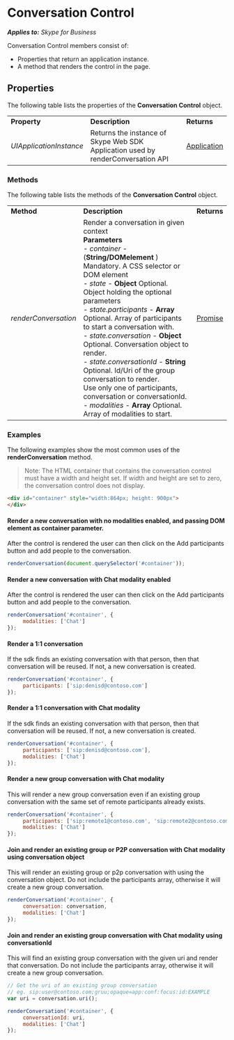 
# Conversation Control

 _**Applies to:** Skype for Business_

Conversation Control members consist of: 

- Properties that return an application instance. 
- A method that renders the control in the page.

## Properties

The following table lists the properties of the  **Conversation Control** object.


||||
|:-----|:-----|:-----|
|**Property**|**Description**|**Returns**|
| _UIApplicationInstance_|Returns the instance of Skype Web SDK Application used by renderConversation API|[Application]( http://officedev.github.io/skype-docs/Skype/WebSDK/model/api/interfaces/jcafe.application.html)|

### Methods

The following table lists the methods of the  **Conversation Control** object.


||||
|:-----|:-----|:-----|
|**Method**|**Description**|**Returns**|
| _renderConversation_|Render a conversation in given context <br/>  **Parameters** <br/> - _container_  - (**String/DOMelement** ) Mandatory. A CSS selector or DOM element <br />- _state_  - **Object**  Optional. Object holding the optional parameters<br />- _state.participants_  - **Array**  Optional. Array of participants to start a conversation with.<br />- _state.conversation_  - **Object**  Optional.  Conversation object to render.<br/>- _state.conversationId_  - **String**  Optional.  Id/Uri of the group conversation to render.<br/> Use only one of participants, conversation or conversationId.<br/>- _modalities_  - **Array**  Optional. Array of modalities to start.<br />|[Promise]( http://officedev.github.io/skype-docs/Skype/WebSDK/model/api/interfaces/jcafe.promise.html)|

### Examples

The following examples show the most common uses of the  **renderConversation** method. 

>Note: The HTML container that contains the conversation control must have a width and height set. If width and height are
set to zero, the conversation control does not display. 
```html
<div id="container" style="width:864px; height: 900px">
</div>
```

#### Render a new conversation with no modalities enabled, and passing DOM element as container parameter.

After the control is rendered the user can then click on the Add participants button and add people to the conversation.

```js
renderConversation(document.querySelector('#container'));
```

#### Render a new conversation with Chat modality enabled

After the control is rendered the user can then click on the Add participants button and add people to the conversation.

```js
renderConversation('#container', {
     modalities: ['Chat']
});
```

#### Render a 1:1 conversation

If the sdk finds an existing conversation with that person, then that conversation will be reused. If not, a new conversation is created.

```js
renderConversation('#container', {
     participants: ['sip:denisd@contoso.com']
});

```

#### Render a 1:1 conversation with Chat modality

If the sdk finds an existing conversation with that person, then that conversation will be reused. If not, a new conversation is created.


```js
renderConversation('#container', {
     participants: ['sip:denisd@contoso.com'],
     modalities: ['Chat']
});

```


#### Render a new group conversation with Chat modality

This will render a new group conversation even if an existing group conversation with the same set of remote participants already exists.

```js
renderConversation('#container', {
     participants: ['sip:remote1@contoso.com', 'sip:remote2@contoso.com'],
     modalities: ['Chat']
});

```


#### Join and render an existing group or P2P conversation with Chat modality using conversation object

This will render an existing group or p2p conversation with using the conversation object.
Do not include the participants array, otherwise it will create a new group conversation.

```js
renderConversation('#container', {
     conversation: conversation,
     modalities: ['Chat']
});

```

#### Join and render an existing group conversation with Chat modality using conversationId

This will find an existing group conversation with the given uri and render that conversation.
Do not include the participants array, otherwise it will create a new group conversation.

```js
// Get the uri of an existing group conversation
// eg. sip:user@contoso.com;gruu;opaque=app:conf:focus:id:EXAMPLE
var uri = conversation.uri();

renderConversation('#container', {
     conversationId: uri,
     modalities: ['Chat']
});

```
